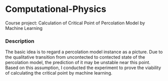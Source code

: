 # Computational-Physics
Course project: Calculation of Critical Point of Percolation Model by Machine Learning


### Description
The basic idea is to regard a percolation model instance as a picture. 
Due to the qualitative transition from uncontected to contected state of the percolation model, the prediction of it may be unstable near this point.
Based on this assumption, I conducted the experiment to prove the viability of calculating the critical point by machine learning.
